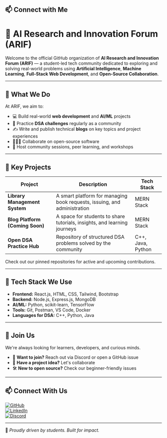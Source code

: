 ## 📫 Connect with Me

# 🤖 AI Research and Innovation Forum (ARIF)

Welcome to the official GitHub organization of **AI Research and Innovation Forum (ARIF)** — a student-led tech community dedicated to exploring and solving real-world problems using **Artificial Intelligence**, **Machine Learning**, **Full-Stack Web Development**, and **Open-Source Collaboration**.

---

## 🚀 What We Do

At ARIF, we aim to:

- 💻 Build real-world **web development** and **AI/ML** projects
- 🔁 Practice **DSA challenges** regularly as a community
- ✍️ Write and publish technical **blogs** on key topics and project experiences
- 🧑‍🤝‍🧑 Collaborate on open-source software
- 📢 Host community sessions, peer learning, and workshops

---

## 📂 Key Projects

| Project | Description | Tech Stack |
|--------|-------------|------------|
| **Library Management System** | A smart platform for managing book requests, issuing, and administration | MERN Stack |
| **Blog Platform (Coming Soon)** | A space for students to share tutorials, insights, and learning journeys | MERN Stack |
| **Open DSA Practice Hub** | Repository of structured DSA problems solved by the community | C++, Java, Python |

Check out our pinned repositories for active and upcoming contributions.

---

## 🧠 Tech Stack We Use

- **Frontend:** React.js, HTML, CSS, Tailwind, Bootstrap
- **Backend:** Node.js, Express.js, MongoDB
- **AI/ML:** Python, scikit-learn, TensorFlow
- **Tools:** Git, Postman, VS Code, Docker
- **Languages for DSA:** C++, Python, Java

---

## 🤝 Join Us

We're always looking for learners, developers, and curious minds.

- 💬 **Want to join?** Reach out via Discord or open a GitHub issue
- 🧪 **Have a project idea?** Let's collaborate
- 🛠️ **New to open source?** Check our beginner-friendly issues

---

## 📫 Connect With Us

[![GitHub](https://img.shields.io/badge/GitHub-181717?style=for-the-badge&logo=github&logoColor=white)](https://github.com/AI-Research-and-Innovation-Forum)  
[![LinkedIn](https://img.shields.io/badge/LinkedIn-0A66C2?style=for-the-badge&logo=linkedin&logoColor=white)](https://www.linkedin.com/company/ai-research-innovation-forum)  
[![Discord](https://img.shields.io/badge/Join%20Our%20Discord-5865F2?style=for-the-badge&logo=discord&logoColor=white)](https://discord.gg/z5QcX4Ku)  

---

📌 *Proudly driven by students. Built for impact.*

